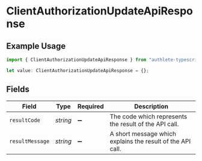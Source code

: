 # ClientAuthorizationUpdateApiResponse

## Example Usage

```typescript
import { ClientAuthorizationUpdateApiResponse } from "authlete-typescript-sdk/models/operations";

let value: ClientAuthorizationUpdateApiResponse = {};
```

## Fields

| Field                                                      | Type                                                       | Required                                                   | Description                                                |
| ---------------------------------------------------------- | ---------------------------------------------------------- | ---------------------------------------------------------- | ---------------------------------------------------------- |
| `resultCode`                                               | *string*                                                   | :heavy_minus_sign:                                         | The code which represents the result of the API call.      |
| `resultMessage`                                            | *string*                                                   | :heavy_minus_sign:                                         | A short message which explains the result of the API call. |